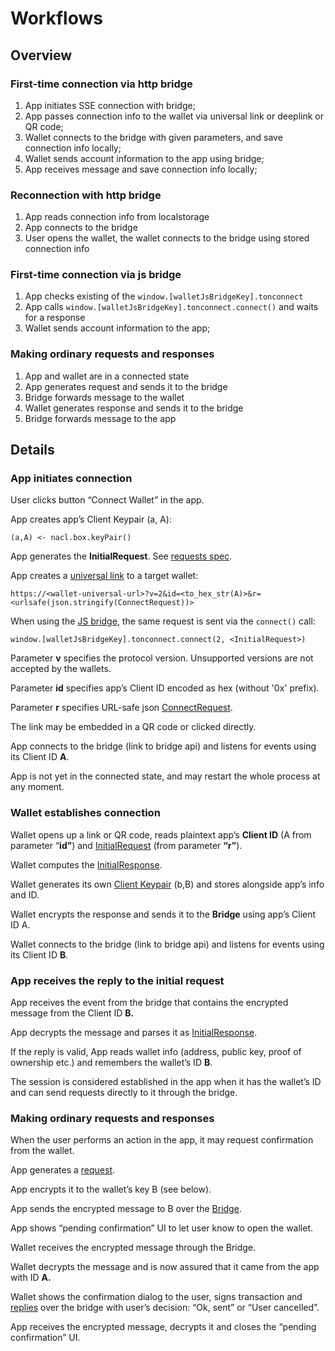 # Workflows

## Overview

### First-time connection via http bridge
1. App initiates SSE connection with bridge;
2. App passes connection info to the wallet via universal link or deeplink or QR code;
3. Wallet connects to the bridge with given parameters, and save connection info locally;
4. Wallet sends account information to the app using bridge;
5. App receives message and save connection info locally;

### Reconnection with http bridge
1. App reads connection info from localstorage
2. App connects to the bridge
3. User opens the wallet, the wallet connects to the bridge using stored connection info

### First-time connection via js bridge
1. App checks existing of the `window.[walletJsBridgeKey].tonconnect`
2. App calls `window.[walletJsBridgeKey].tonconnect.connect()` and waits for a response
4. Wallet sends account information to the app;

###  Making ordinary requests and responses
1. App and wallet are in a connected state
2. App generates request and sends it to the bridge
3. Bridge forwards message to the wallet
4. Wallet generates response and sends it to the bridge
5. Bridge forwards message to the app


## Details

### App initiates connection

User clicks button “Connect Wallet” in the app.

App creates app’s Client Keypair (a, A):

```
(a,A) <- nacl.box.keyPair()
```

App generates the **InitialRequest**. See [requests spec](requests-responses.md).

App creates a [universal link](bridge.md#universal-link) to a target wallet:

```
https://<wallet-universal-url>?v=2&id=<to_hex_str(A)>&r=<urlsafe(json.stringify(ConnectRequest))>
```

When using the [JS bridge](bridge.md#js-bridge), the same request is sent via the `connect()` call:

```
window.[walletJsBridgeKey].tonconnect.connect(2, <InitialRequest>)
```

Parameter **v** specifies the protocol version. Unsupported versions are not accepted by the wallets.

Parameter **id** specifies app’s Client ID encoded as hex (without '0x' prefix).

Parameter **r** specifies URL-safe json [ConnectRequest](requests-responses.md#initiating-connection).

The link may be embedded in a QR code or clicked directly.

App connects to the bridge (link to bridge api) and listens for events using its Client ID **A**.

App is not yet in the connected state, and may restart the whole process at any moment.

### Wallet establishes connection

Wallet opens up a link or QR code, reads plaintext app’s **Client ID** (A from parameter “**id”**) and [InitialRequest](requests-responses.md#initiating-connection) (from parameter **“r”**).

Wallet computes the [InitialResponse](requests-responses.md#initiating-connection).

Wallet generates its own [Client Keypair](session.md#client-keypair) (b,B) and stores alongside app’s info and ID.

Wallet encrypts the response and sends it to the **Bridge** using app’s Client ID A.

Wallet connects to the bridge (link to bridge api) and listens for events using its Client ID **B**.

### App receives the reply to the initial request

App receives the event from the bridge that contains the encrypted message from the Client ID **B.**

App decrypts the message and parses it as [InitialResponse](requests-responses.md#initiating-connection).

If the reply is valid, App reads wallet info (address, public key, proof of ownership etc.) and remembers the wallet’s ID **B**.

The session is considered established in the app when it has the wallet’s ID and can send requests directly to it through the bridge.

### Making ordinary requests and responses

When the user performs an action in the app, it may request confirmation from the wallet.

App generates a [request](requests-responses.md#messages).

App encrypts it to the wallet’s key B (see below).

App sends the encrypted message to B over the [Bridge](bridge.md).

App shows “pending confirmation” UI to let user know to open the wallet.

Wallet receives the encrypted message through the Bridge.

Wallet decrypts the message and is now assured that it came from the app with ID **A.**

Wallet shows the confirmation dialog to the user, signs transaction and [replies](requests-responses.md#messages) over the bridge with user’s decision: “Ok, sent” or “User cancelled”.

App receives the encrypted message, decrypts it and closes the “pending confirmation” UI.
